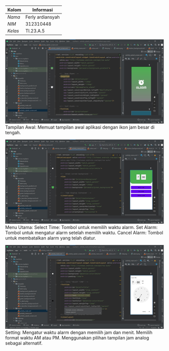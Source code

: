 | **Kolom** | **Informasi**        |
|-----------|-----------------------|
| *Nama*    | Ferly ardiansyah      |
| *NIM*     | 312310448             |
| *Kelas*   | TI.23.A.5             |


![alttext](Screenshot-1.jpeg)
Tampilan Awal: Memuat tampilan awal aplikasi dengan ikon jam besar di tengah.

![alttext](Screenshot-2.jpeg)
Menu Utama:
Select Time: Tombol untuk memilih waktu alarm.
Set Alarm: Tombol untuk mengatur alarm setelah memilih waktu.
Cancel Alarm: Tombol untuk membatalkan alarm yang telah diatur.

![alttext](Screenshot-3.jpeg)
Setting:
Mengatur waktu alarm dengan memilih jam dan menit.
Memilih format waktu AM atau PM.
Menggunakan pilihan tampilan jam analog sebagai alternatif.
